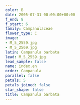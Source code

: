 ```yaml
---
color: B
date: 2005-07-31 00:00:00+00:00
f_end: 8
f_start: 6
family: Campanulaceae
flower_type: C
image:
- M_5_2559.jpg
- M_5_2569.jpg
latin: Campanula barbata
lead: M_5_2559.jpg
lead_sample: false
name: index.en
order: Campanula
parallel: false
petals: 5
petals_joined: false
star_shape: false
title: Campanula barbata
---
```

